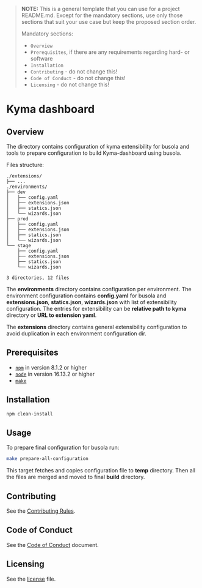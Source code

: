 > **NOTE:** This is a general template that you can use for a project README.md. Except for the mandatory sections, use only those sections that suit your use case but keep the proposed section order.
>
> Mandatory sections:
> - `Overview`
> - `Prerequisites`, if there are any requirements regarding hard- or software
> - `Installation`
> - `Contributing` - do not change this!
> - `Code of Conduct` - do not change this!
> - `Licensing` - do not change this!

# Kyma dashboard

## Overview
The directory contains configuration of kyma extensibility for busola and tools to prepare configuration to build Kyma-dashboard using busola.

Files structure:
```
./extensions/
├── ...
./environments/
├── dev
│   ├── config.yaml
│   ├── extensions.json
│   ├── statics.json
│   └── wizards.json
├── prod
│   ├── config.yaml
│   ├── extensions.json
│   ├── statics.json
│   └── wizards.json
└── stage
    ├── config.yaml
    ├── extensions.json
    ├── statics.json
    └── wizards.json

3 directories, 12 files
```

The **environments** directory contains configuration per environment. 
The environment configuration contains **config.yaml** for busola and **extensions.json**, **statics.json**, **wizards.json** with list of extensibility configuration.
The entries for extensibility can be **relative path to kyma** directory or **URL to extension yaml**.

The **extensions** directory contains general extensibility configuration to avoid duplication in each environment configuration dir.

## Prerequisites

- [`npm`](https://www.npmjs.com/) in version 8.1.2 or higher
- [`node`](https://nodejs.org/en/) in version 16.13.2 or higher
- [`make`](https://www.gnu.org/software/make/)

## Installation

```bash
npm clean-install
```

## Usage

To prepare final configuration for busola run:
```bash
make prepare-all-configuration
```

This target fetches and copies configuration file to **temp** directory.
Then all the files are merged and moved to final **build** directory.

## Contributing
<!--- mandatory section - do not change this! --->

See the [Contributing Rules](CONTRIBUTING.md).

## Code of Conduct
<!--- mandatory section - do not change this! --->

See the [Code of Conduct](CODE_OF_CONDUCT.md) document.

## Licensing
<!--- mandatory section - do not change this! --->

See the [license](./LICENSE) file.
